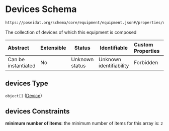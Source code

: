 # Devices Schema

```txt
https://poseidat.org/schema/core/equipment/equipment.json#/properties/devices
```

The collection of devices of which this equipment is composed


| Abstract            | Extensible | Status         | Identifiable            | Custom Properties | Additional Properties | Access Restrictions | Defined In                                                                       |
| :------------------ | ---------- | -------------- | ----------------------- | :---------------- | --------------------- | ------------------- | -------------------------------------------------------------------------------- |
| Can be instantiated | No         | Unknown status | Unknown identifiability | Forbidden         | Allowed               | none                | [equipment.json\*](schemas/core/equipment/equipment.json "open original schema") |

## devices Type

`object[]` ([Device](equipment-properties-devices-device.md))

## devices Constraints

**minimum number of items**: the minimum number of items for this array is: `2`
